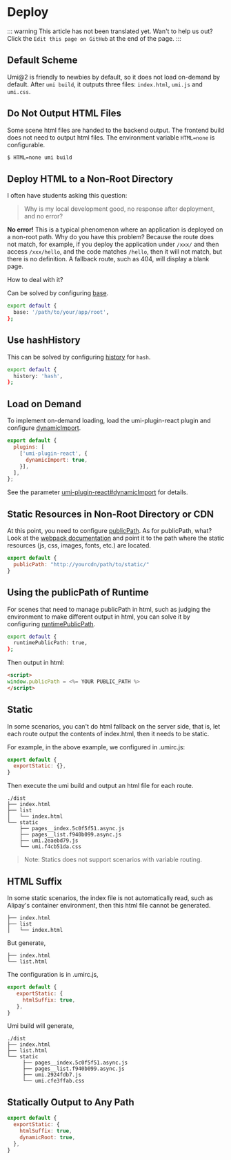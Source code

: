 # Deploy

::: warning
This article has not been translated yet. Wan't to help us out? Click the `Edit this page on GitHub` at the end of the page.
:::

## Default Scheme

Umi@2 is friendly to newbies by default, so it does not load on-demand by default. After `umi build`, it outputs three files: `index.html`, `umi.js` and `umi.css`.

## Do Not Output HTML Files

Some scene html files are handed to the backend output. The frontend build does not need to output html files. The environment variable `HTML=none` is configurable.

```bash
$ HTML=none umi build
```

## Deploy HTML to a Non-Root Directory

I often have students asking this question:

> Why is my local development good, no response after deployment, and no error?

**No error!** This is a typical phenomenon where an application is deployed on a non-root path. Why do you have this problem? Because the route does not match, for example, if you deploy the application under `/xxx/` and then access `/xxx/hello`, and the code matches `/hello`, then it will not match, but there is no definition. A fallback route, such as 404, will display a blank page.

How to deal with it?

Can be solved by configuring [base](/config/#base).

```bash
export default {
  base: '/path/to/your/app/root',
};
```

## Use hashHistory

This can be solved by configuring [history](/config/#history) for `hash`.

```bash
export default {
  history: 'hash',
};
```

## Load on Demand

To implement on-demand loading, load the umi-plugin-react plugin and configure [dynamicImport](/plugin/umi-plugin-react.html#dynamicimport).

```js
export default {
  plugins: [
    ['umi-plugin-react', {
      dynamicImport: true,
    }],
  ],
};
```

See the parameter [umi-plugin-react#dynamicImport](/plugin/umi-plugin-react.html#dynamicimport) for details.

## Static Resources in Non-Root Directory or CDN

At this point, you need to configure [publicPath](/config/#publicPath). As for publicPath, what? Look at the [webpack documentation](https://webpack.js.org/configuration/output/#output-publicpath) and point it to the path where the static resources (js, css, images, fonts, etc.) are located.

```js
export default {
  publicPath: "http://yourcdn/path/to/static/"
}
```

## Using the publicPath of Runtime

For scenes that need to manage publicPath in html, such as judging the environment to make different output in html, you can solve it by configuring [runtimePublicPath](/config/#history).

```bash
export default {
  runtimePublicPath: true,
};
```

Then output in html:

```html
<script>
window.publicPath = <%= YOUR PUBLIC_PATH %>
</script>
```

## Static

In some scenarios, you can't do html fallback on the server side, that is, let each route output the contents of index.html, then it needs to be static.

For example, in the above example, we configured in .umirc.js:

```js
export default {
  exportStatic: {},
}
```

Then execute the umi build and output an html file for each route.

```
./dist
├── index.html
├── list
│   └── index.html
└── static
    ├── pages__index.5c0f5f51.async.js
    ├── pages__list.f940b099.async.js
    ├── umi.2eaebd79.js
    └── umi.f4cb51da.css
```

> Note: Statics does not support scenarios with variable routing.

## HTML Suffix

In some static scenarios, the index file is not automatically read, such as Alipay's container environment, then this html file cannot be generated.

```
├── index.html
├── list
│   └── index.html
```

But generate,

```
├── index.html
└── list.html
```

The configuration is in .umirc.js,

```js
export default {
   exportStatic: {
     htmlSuffix: true,
   },
}
```

Umi build will generate,

```
./dist
├── index.html
├── list.html
└── static
     ├── pages__index.5c0f5f51.async.js
     ├── pages__list.f940b099.async.js
     ├── umi.2924fdb7.js
     └── umi.cfe3ffab.css
```

## Statically Output to Any Path

```js
export default {
  exportStatic: {
    htmlSuffix: true,
    dynamicRoot: true,
  },
}
```
